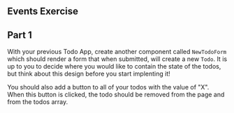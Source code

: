 ## Events Exercise

## Part 1

With your previous Todo App, create another component called `NewTodoForm` which should render a form that when submitted, will create a new `Todo`. It is up to you to decide where you would like to contain the state of the todos, but think about this design before you start implenting it!

You should also add a button to all of your todos with the value of "X". When this button is clicked, the todo should be removed from the page and from the todos array. 